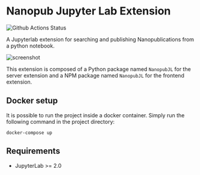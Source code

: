 # Nanopub Jupyter Lab Extension

![Github Actions Status](https://github.com/fair-workflows/NanopubJL/workflows/Build/badge.svg)

A Jupyterlab extension for searching and publishing Nanopublications from a python notebook.

![screenshot](https://github.com/fair-workflows/NanopubJL/blob/master/nanopubJLexample.gif "Screenshot")

This extension is composed of a Python package named `NanopubJL`
for the server extension and a NPM package named `NanopubJL`
for the frontend extension.

## Docker setup
It is possible to run the project inside a docker container. Simply run the following command in the project directory:

```shell script
docker-compose up
```

## Requirements

* JupyterLab >= 2.0

